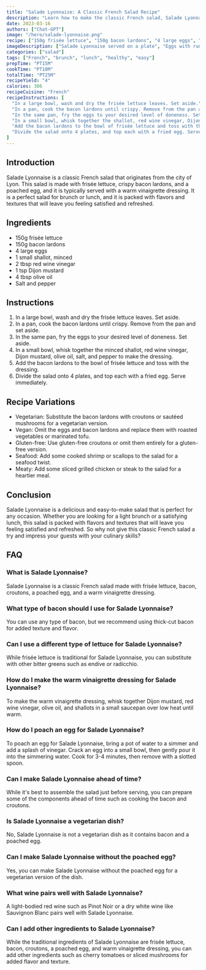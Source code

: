 ```yaml
---
title: "Salade Lyonnaise: A Classic French Salad Recipe"
description: "Learn how to make the classic French salad, Salade Lyonnaise, with this easy-to-follow recipe. This salad is packed with flavors and textures that will leave you feeling satisfied and refreshed."
date: 2023-03-16
authors: ["Chat-GPT"]
image: "/hero/salade-lyonnaise.png"
recipe: ["150g frisée lettuce", "150g bacon lardons", "4 large eggs", "1 small shallot", "2 tbsp red wine vinegar", "1 tsp Dijon mustard", "4 tbsp olive oil", "Salt and pepper"]
imageDescription: ["Salade Lyonnaise served on a plate", "Eggs with runny yolks", "Crispy bacon lardons", "Frisée lettuce leaves"]
categories: ["salad"]
tags: ["French", "brunch", "lunch", "healthy", "easy"]
prepTime: "PT15M"
cookTime: "PT10M"
totalTime: "PT25M"
recipeYield: "4"
calories: 306
recipeCuisine: "French"
recipeInstructions: [
  "In a large bowl, wash and dry the frisée lettuce leaves. Set aside.",
  "In a pan, cook the bacon lardons until crispy. Remove from the pan and set aside.",
  "In the same pan, fry the eggs to your desired level of doneness. Set aside.",
  "In a small bowl, whisk together the shallot, red wine vinegar, Dijon mustard, olive oil, salt, and pepper to make the dressing.",
  "Add the bacon lardons to the bowl of frisée lettuce and toss with the dressing.",
  "Divide the salad onto 4 plates, and top each with a fried egg. Serve immediately."
]
---
```


## Introduction

Salade Lyonnaise is a classic French salad that originates from the city of Lyon. This salad is made with frisée lettuce, crispy bacon lardons, and a poached egg, and it is typically served with a warm vinaigrette dressing. It is a perfect salad for brunch or lunch, and it is packed with flavors and textures that will leave you feeling satisfied and refreshed.

## Ingredients

- 150g frisée lettuce
- 150g bacon lardons
- 4 large eggs
- 1 small shallot, minced
- 2 tbsp red wine vinegar
- 1 tsp Dijon mustard
- 4 tbsp olive oil
- Salt and pepper

## Instructions

1. In a large bowl, wash and dry the frisée lettuce leaves. Set aside.
2. In a pan, cook the bacon lardons until crispy. Remove from the pan and set aside.
3. In the same pan, fry the eggs to your desired level of doneness. Set aside.
4. In a small bowl, whisk together the minced shallot, red wine vinegar, Dijon mustard, olive oil, salt, and pepper to make the dressing.
5. Add the bacon lardons to the bowl of frisée lettuce and toss with the dressing.
6. Divide the salad onto 4 plates, and top each with a fried egg. Serve immediately.

## Recipe Variations

- Vegetarian: Substitute the bacon lardons with croutons or sautéed mushrooms for a vegetarian version.
- Vegan: Omit the eggs and bacon lardons and replace them with roasted vegetables or marinated tofu.
- Gluten-free: Use gluten-free croutons or omit them entirely for a gluten-free version.
- Seafood: Add some cooked shrimp or scallops to the salad for a seafood twist.
- Meaty: Add some sliced grilled chicken or steak to the salad for a heartier meal.

## Conclusion

Salade Lyonnaise is a delicious and easy-to-make salad that is perfect for any occasion. Whether you are looking for a light brunch or a satisfying lunch, this salad is packed with flavors and textures that will leave you feeling satisfied and refreshed. So why not give this classic French salad a try and impress your guests with your culinary skills?

## FAQ

### What is Salade Lyonnaise?

Salade Lyonnaise is a classic French salad made with frisée lettuce, bacon, croutons, a poached egg, and a warm vinaigrette dressing.

### What type of bacon should I use for Salade Lyonnaise?

You can use any type of bacon, but we recommend using thick-cut bacon for added texture and flavor.

### Can I use a different type of lettuce for Salade Lyonnaise?

While frisée lettuce is traditional for Salade Lyonnaise, you can substitute with other bitter greens such as endive or radicchio.

### How do I make the warm vinaigrette dressing for Salade Lyonnaise?

To make the warm vinaigrette dressing, whisk together Dijon mustard, red wine vinegar, olive oil, and shallots in a small saucepan over low heat until warm.

### How do I poach an egg for Salade Lyonnaise?

To poach an egg for Salade Lyonnaise, bring a pot of water to a simmer and add a splash of vinegar. Crack an egg into a small bowl, then gently pour it into the simmering water. Cook for 3-4 minutes, then remove with a slotted spoon.

### Can I make Salade Lyonnaise ahead of time?

While it's best to assemble the salad just before serving, you can prepare some of the components ahead of time such as cooking the bacon and croutons.

### Is Salade Lyonnaise a vegetarian dish?

No, Salade Lyonnaise is not a vegetarian dish as it contains bacon and a poached egg.

### Can I make Salade Lyonnaise without the poached egg?

Yes, you can make Salade Lyonnaise without the poached egg for a vegetarian version of the dish.

### What wine pairs well with Salade Lyonnaise?

A light-bodied red wine such as Pinot Noir or a dry white wine like Sauvignon Blanc pairs well with Salade Lyonnaise.

### Can I add other ingredients to Salade Lyonnaise?

While the traditional ingredients of Salade Lyonnaise are frisée lettuce, bacon, croutons, a poached egg, and warm vinaigrette dressing, you can add other ingredients such as cherry tomatoes or sliced mushrooms for added flavor and texture.